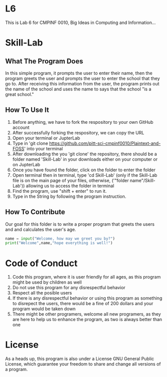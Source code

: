 # L6
This is Lab 6 for CMPINF 0010, Big Ideas in Computing and Information...

# Skill-Lab

## What The Program Does
In this simple program, it prompts the user to enter their name, then the program greets the user and prompts the user to enter the school that they go to. After receiving this information from the user, the program prints out the name of the school and uses the name to says that the school "is a great school."

## How To Use It
1. Before anything, we have to fork the respository to your own GitHub account
2. After successfully forking the respository, we can copy the URL
3. Open your terminal or JupterLab
4. Type in 'git clone https://github.com/pitt-sci-cmpinf0010/Plaintext-and-FOSS' into your terminal
5. After downloading the you 'git clone' the repository, there should be a folder named 'Skill-Lab' in your downloads either on your computer or on JupterLab
6. Once you have found the folder, click on the folder to enter the folder
7. Open terminal then in terminal, type 'cd Skill-Lab' (only if the Skill-Lab file is on the main page of your files, otherwise, ('"folder name"/Skill-Lab')) allowing us to access the folder in terminal
8. Find the program, use "shift + enter" to run it.
9. Type in the String by following the program instruction.
## How To Contribute
Our goal for this folder is to write a proper program that greets the users and and calculates the user's age. 

```python
name = input("Welcome, how may we greet you by?")
print("Welcome",name,"hope everything is well!")
```
# Code of Conduct
1. Code this program, where it is user friendly for all ages, as this program might be used by children as well
2. Do not use this program for any disrespectful behavior
3. Respect all the posible users
4. If there is any disrespectful behavior or using this program as something to disrepect the users, there would be a fine of 200 dollars and your program would be taken down
5. There might be other programers, welcome all new programers, as they are here to help us to enhance the program, as two is always better than one

# License
As a heads up, this program is also under a License GNU General Public License, which guarantee your freedom to share and change all versions of a program.

